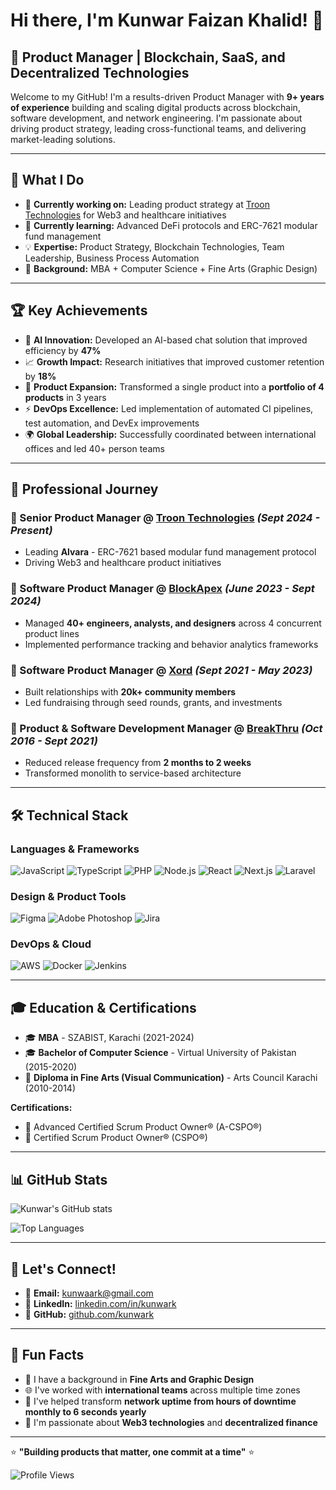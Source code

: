 # Hi there, I'm Kunwar Faizan Khalid! 👋

## 🚀 Product Manager | Blockchain, SaaS, and Decentralized Technologies

Welcome to my GitHub! I'm a results-driven Product Manager with **9+ years of experience** building and scaling digital products across blockchain, software development, and network engineering. I'm passionate about driving product strategy, leading cross-functional teams, and delivering market-leading solutions.

---

## 🎯 What I Do

- 🔭 **Currently working on:** Leading product strategy at [Troon Technologies](https://troontechnologies.com/) for Web3 and healthcare initiatives
- 🌱 **Currently learning:** Advanced DeFi protocols and ERC-7621 modular fund management
- 💡 **Expertise:** Product Strategy, Blockchain Technologies, Team Leadership, Business Process Automation
- 🎨 **Background:** MBA + Computer Science + Fine Arts (Graphic Design)

---

## 🏆 Key Achievements

- 🤖 **AI Innovation:** Developed an AI-based chat solution that improved efficiency by **47%**
- 📈 **Growth Impact:** Research initiatives that improved customer retention by **18%**
- 🚀 **Product Expansion:** Transformed a single product into a **portfolio of 4 products** in 3 years
- ⚡ **DevOps Excellence:** Led implementation of automated CI pipelines, test automation, and DevEx improvements
- 🌍 **Global Leadership:** Successfully coordinated between international offices and led 40+ person teams

---

## 💼 Professional Journey

### 🔹 Senior Product Manager @ [Troon Technologies](https://troontechnologies.com/) *(Sept 2024 - Present)*
- Leading **Alvara** - ERC-7621 based modular fund management protocol
- Driving Web3 and healthcare product initiatives

### 🔹 Software Product Manager @ [BlockApex](https://blockapex.io) *(June 2023 - Sept 2024)*
- Managed **40+ engineers, analysts, and designers** across 4 concurrent product lines
- Implemented performance tracking and behavior analytics frameworks

### 🔹 Software Product Manager @ [Xord](https://xord.com/) *(Sept 2021 - May 2023)*
- Built relationships with **20k+ community members**
- Led fundraising through seed rounds, grants, and investments

### 🔹 Product & Software Development Manager @ [BreakThru](https://www.breakthru.pk/) *(Oct 2016 - Sept 2021)*
- Reduced release frequency from **2 months to 2 weeks**
- Transformed monolith to service-based architecture

---

## 🛠️ Technical Stack

### **Languages & Frameworks**
![JavaScript](https://img.shields.io/badge/-JavaScript-F7DF1E?style=flat-square&logo=javascript&logoColor=black)
![TypeScript](https://img.shields.io/badge/-TypeScript-3178C6?style=flat-square&logo=typescript&logoColor=white)
![PHP](https://img.shields.io/badge/-PHP-777BB4?style=flat-square&logo=php&logoColor=white)
![Node.js](https://img.shields.io/badge/-Node.js-339933?style=flat-square&logo=node.js&logoColor=white)
![React](https://img.shields.io/badge/-React-61DAFB?style=flat-square&logo=react&logoColor=black)
![Next.js](https://img.shields.io/badge/-Next.js-000000?style=flat-square&logo=next.js&logoColor=white)
![Laravel](https://img.shields.io/badge/-Laravel-FF2D20?style=flat-square&logo=laravel&logoColor=white)

### **Design & Product Tools**
![Figma](https://img.shields.io/badge/-Figma-F24E1E?style=flat-square&logo=figma&logoColor=white)
![Adobe Photoshop](https://img.shields.io/badge/-Photoshop-31A8FF?style=flat-square&logo=adobe-photoshop&logoColor=white)
![Jira](https://img.shields.io/badge/-Jira-0052CC?style=flat-square&logo=jira&logoColor=white)

### **DevOps & Cloud**
![AWS](https://img.shields.io/badge/-AWS-232F3E?style=flat-square&logo=amazon-aws&logoColor=white)
![Docker](https://img.shields.io/badge/-Docker-2496ED?style=flat-square&logo=docker&logoColor=white)
![Jenkins](https://img.shields.io/badge/-Jenkins-D24939?style=flat-square&logo=jenkins&logoColor=white)

---

## 🎓 Education & Certifications

- 🎓 **MBA** - SZABIST, Karachi (2021-2024)
- 🎓 **Bachelor of Computer Science** - Virtual University of Pakistan (2015-2020)
- 🎨 **Diploma in Fine Arts (Visual Communication)** - Arts Council Karachi (2010-2014)

**Certifications:**
- 🏅 Advanced Certified Scrum Product Owner® (A-CSPO®)
- 🏅 Certified Scrum Product Owner® (CSPO®)

---

## 📊 GitHub Stats

![Kunwar's GitHub stats](https://github-readme-stats.vercel.app/api?username=kunwark&show_icons=true&theme=radical)

![Top Languages](https://github-readme-stats.vercel.app/api/top-langs/?username=kunwark&layout=compact&theme=radical)

---

## 🤝 Let's Connect!

- 📧 **Email:** [kunwaark@gmail.com](mailto:kunwaark@gmail.com)
- 💼 **LinkedIn:** [linkedin.com/in/kunwark](https://linkedin.com/in/kunwark)
- 🐙 **GitHub:** [github.com/kunwark](https://github.com/kunwark)

---

## 💭 Fun Facts

- 🎨 I have a background in **Fine Arts and Graphic Design**
- 🌐 I've worked with **international teams** across multiple time zones
- 🚀 I've helped transform **network uptime from hours of downtime monthly to 6 seconds yearly**
- 📱 I'm passionate about **Web3 technologies** and **decentralized finance**

---

⭐ **"Building products that matter, one commit at a time"** ⭐

![Profile Views](https://komarev.com/ghpvc/?username=kunwark&color=brightgreen)
